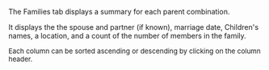 <div class="wikidoc">
<p>The Families tab displays a summary for each parent combination.</p>
<p>It displays the the spouse and partner (if known), marriage date, Children's names, a location, and a count of the number of members in the family.</p>
<p><span style="font-size:10pt">Each column can be sorted ascending or descending by clicking on the column header.</span></p>
<p>&nbsp;</p>
</div><div class="ClearBoth"></div>
